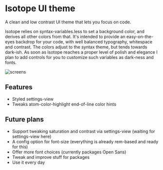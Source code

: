 # Isotope UI theme

A clean and low contrast UI theme that lets you focus on code.

Isotope relies on syntax-variables.less to set a background color, and derives all other colors from that. It's intended to provide an easy-on-the-eyes backdrop for your code, with well balanced typography, whitespace and contrast. The colors adjust to the syntax theme, but tends towards dark-ish. As soon as Isotope reaches a proper level of polish and elegance I plan to add controls for you to customize such variables as dark-ness and fonts.

![screens](https://github.com/braver/isotope-ui/raw/master/resources/images/screens.gif)

## Features

- Styled settings-view
- Tweaks atom-color-highlight end-of-line color hints

## Future plans

- Support tweaking saturation and contrast via settings-view (waiting for settings-view here)
- A config option for font-size (everything is already rem-based and ready for this)
- Offer more font choices (currently packages Open Sans)
- Tweak and improve stuff for packages
- Use it every day
